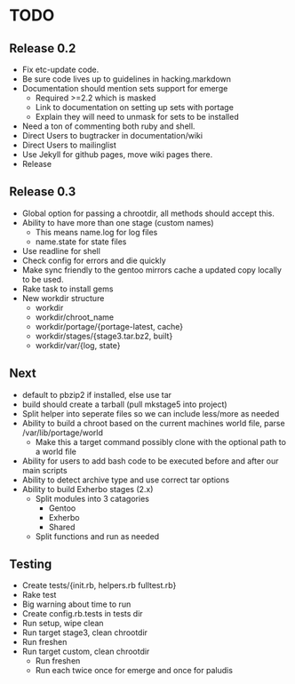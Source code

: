 TODO
=====

Release 0.2
-----------
* Fix etc-update code.
* Be sure code lives up to guidelines in hacking.markdown
* Documentation should mention sets support for emerge
    - Required >=2.2 which is masked
    - Link to documentation on setting up sets with portage
    - Explain they will need to unmask for sets to be installed
* Need a ton of commenting both ruby and shell.
* Direct Users to bugtracker in documentation/wiki
* Direct Users to mailinglist
* Use Jekyll for github pages, move wiki pages there.
* Release

Release 0.3
-----------
* Global option for passing a chrootdir, all methods should accept this.
* Ability to have more than one stage (custom names)
    - This means name.log for log files
    - name.state for state files
* Use readline for shell
* Check config for errors and die quickly 
* Make sync friendly to the gentoo mirrors cache a updated copy locally to be used.
* Rake task to install gems
* New workdir structure
    - workdir
    - workdir/chroot_name
    - workdir/portage/{portage-latest, cache}
    - workdir/stages/{stage3.tar.bz2, built}
    - workdir/var/{log, state}

Next
----
* default to pbzip2 if installed, else use tar
* build should create a tarball (pull mkstage5 into project)
* Split helper into seperate files so we can include less/more as needed
* Ability to build a chroot based on the current machines world file, parse /var/lib/portage/world
    - Make this a target command possibly clone with the optional path to a world file
* Ability for users to add bash code to be executed before and after our main scripts
* Ability to detect archive type and use correct tar options
* Ability to build Exherbo stages (2.x)
    - Split modules into 3 catagories
        - Gentoo
        - Exherbo
        - Shared
    - Split functions and run as needed

Testing
-------
* Create tests/{init.rb, helpers.rb fulltest.rb}
* Rake test
* Big warning about time to run
* Create config.rb.tests in tests dir
* Run setup, wipe clean
* Run target stage3, clean chrootdir
* Run freshen
* Run target custom, clean chrootdir
    - Run freshen
    - Run each twice once for emerge and once for paludis
